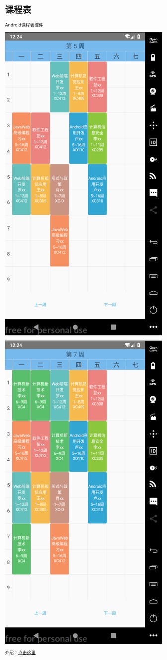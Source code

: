 # 课程表
Android课程表控件

![image-20200406122425961](img/image-20200406122425961.png)

![image-20200406122410892](img/image-20200406122410892.png)

介绍：[点击这里]()